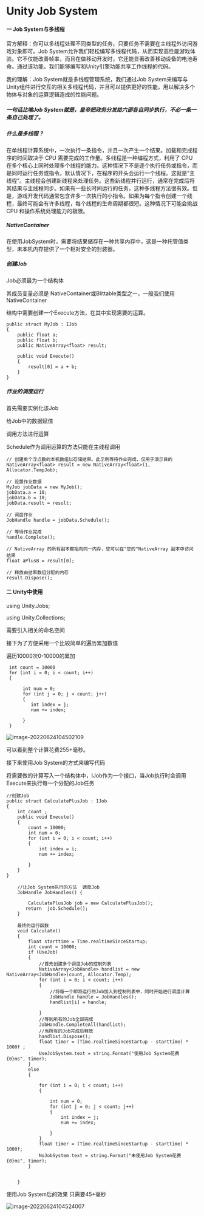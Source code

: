 # Unity Job System



#### 一  Job System与多线程

官方解释：你可以多线程处理不同类型的任务，只要任务不需要在主线程外访问游戏对象即可。Job System允许我们轻松编写多线程代码，从而实现高性能游戏体验。它不仅能改善帧率，而且在做移动开发时，它还能显著改善移动设备的电池寿命。通过该功能，我们能够编写和Unity引擎功能共享工作线程的代码。

我的理解：Job System就是多线程管理系统，我们通过Job System来编写与Unity组件进行交互的相关多线程代码，并且可以提供更好的性能，用以解决多个物体与对象的运算逻辑造成的性能问题。



##### 一句话比喻Job System就是，皇帝把政务分发给六部各自同步执行，不必一条一条自己处理了。



##### 什么是多线程？

在单线程计算系统中，一次执行一条指令，并且一次产生一个结果。加载和完成程序的时间取决于 CPU 需要完成的工作量。多线程是一种编程方式，利用了 CPU 在多个核心上同时处理多个线程的能力。这种情况下不是逐个执行任务或指令，而是同时运行任务或指令。默认情况下，在程序的开头会运行一个线程。这就是“主线程”。主线程会创建新线程来处理任务。这些新线程并行运行，通常在完成后将其结果与主线程同步。如果有一些长时间运行的任务，这种多线程方法很有效。但是，游戏开发代码通常包含许多一次执行的小指令。如果为每个指令创建一个线程，最终可能会有许多线程，每个线程的生命周期都很短。这种情况下可能会挑战 CPU 和操作系统处理能力的极限。



##### NativeContainer

在使用JobSystem时，需要将结果储存在一种共享内存中，这是一种托管值类型，未本机内存提供了一个相对安全的封装器。



##### 创建Job

Job必须最为一个结构体

其成员变量必须是 NativeContainer或Blittable类型之一，一般我们使用NativeContainer

结构中需要创建一个Execute方法，在其中实现需要的运算。

```
public struct MyJob : IJob
{
    public float a;
    public float b;
    public NativeArray<float> result;

    public void Execute()
    {
        result[0] = a + b;
    }
}
```



##### 作业的调度运行

首先需要实例化该Job

给Job中的数据赋值

调用方法进行运算

Schedule作为调用运算的方法只能在主线程调用

```
// 创建单个浮点数的本机数组以存储结果。此示例等待作业完成，仅用于演示目的
NativeArray<float> result = new NativeArray<float>(1, Allocator.TempJob);

// 设置作业数据
MyJob jobData = new MyJob();
jobData.a = 10;
jobData.b = 10;
jobData.result = result;

// 调度作业
JobHandle handle = jobData.Schedule();

// 等待作业完成
handle.Complete();

// NativeArray 的所有副本都指向同一内存，您可以在"您的"NativeArray 副本中访问结果
float aPlusB = result[0];

// 释放由结果数组分配的内存
result.Dispose();
```



#### 二 Unity中使用

using Unity.Jobs;  

using Unity.Collections; 

需要引入相关的命名空间



接下为了方便采用一个比较简单的遍历累加数值

遍历10000次0-10000的累加

```
 int count = 10000
 for (int i = 0; i < count; i++)
 {
               
      int num = 0;
      for (int j = 0; j < count; j++)
      {
         int index = j;
         num += index;

      }
 }
```

![image-20220624104502109](C:\Users\huach\AppData\Roaming\Typora\typora-user-images\image-20220624104502109.png)

可以看到整个计算花费255+毫秒。



接下来使用Job System的方式来编写代码

将需要做的计算写入一个结构体中，IJob作为一个接口，当Job执行时会调用Execute来执行每一个分配的Job任务



```
//创建Job
public struct CalculatePlusJob : IJob
{
    int count ;
    public void Execute()
    {
        count = 10000;
        int num = 0;
        for (int i = 0; i < count; i++)
        {
            int index = i;
            num += index;

        }
    }
}
```

```
    //让Job System执行的方法  调度Job
    JobHandle JobHandles() {

        CalculatePlusJob job = new CalculatePlusJob();
       return  job.Schedule();
    }
```

```
	最终的运行函数
	void Calculate()
    {
        float starttime = Time.realtimeSinceStartup;
        int count = 10000;
        if (UseJob)
        {  
        	//首先创建多个调度Job的控制列表
            NativeArray<JobHandle> handlist = new NativeArray<JobHandle>(count, Allocator.Temp);
            for (int i = 0; i < count; i++)
            {
            	//将每一个即将运行的Job加入到控制列表中，同时开始进行调度计算
                JobHandle handle = JobHandles();
                handlist[i] = handle;

            }
            //等到所有的Job全部完成
            JobHandle.CompleteAll(handlist);
            //当所有的Job完成后释放
            handlist.Dispose();
            float timer = (Time.realtimeSinceStartup - starttime) * 1000f ;
            UseJobSystem.text = string.Format("使用Job System花费{0}ms", timer);
        }
        else
        {
         
            for (int i = 0; i < count; i++)
            {
               
                int num = 0;
                for (int j = 0; j < count; j++)
                {
                    int index = j;
                    num += index;

                }
            }
            float timer = (Time.realtimeSinceStartup - starttime) * 1000f;
            NoJobSystem.text = string.Format("未使用Job System花费{0}ms", timer);
        }

       
    }
```

使用Job System后的效果 只需要45+毫秒

![image-20220624104524007](C:\Users\huach\AppData\Roaming\Typora\typora-user-images\image-20220624104524007.png)
